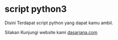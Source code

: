 # script python3
Disini Terdapat script python yang dapat kamu ambil.

Silakan Kunjungi website kami [dasarjana.com](https://dasarjana.com)